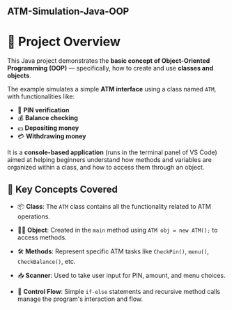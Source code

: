 ## ATM-Simulation-Java-OOP
<h1>📌 Project Overview</h1>

This Java project demonstrates the **basic concept of Object-Oriented Programming (OOP)** — specifically, how to create and use **classes and objects**.

The example simulates a simple **ATM interface** using a class named `ATM`, with functionalities like:

- 🔐 **PIN verification**
- 💰 **Balance checking**
- 💵 **Depositing money**
- 💳 **Withdrawing money**

It is a **console-based application** (runs in the terminal panel of VS Code) aimed at helping beginners understand how methods and variables are organized within a class, and how to access them through an object.
## 🧠 Key Concepts Covered

- 📦 **Class**: The `ATM` class contains all the functionality related to ATM operations.

- 🧍‍♂️ **Object**: Created in the `main` method using `ATM obj = new ATM();` to access methods.

- 🛠️ **Methods**: Represent specific ATM tasks like `CheckPin()`, `menu()`, `CheckBalance()`, etc.

- 📥 **Scanner**: Used to take user input for PIN, amount, and menu choices.

- 🔁 **Control Flow**: Simple `if-else` statements and recursive method calls manage the program's interaction and flow.
